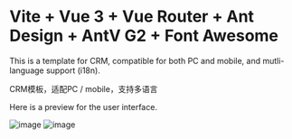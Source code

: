 # Vite + Vue 3 + Vue Router + Ant Design + AntV G2 + Font Awesome

This is a template for CRM, compatible for both PC and mobile, and mutli-language support (i18n).

CRM模板，适配PC / mobile，支持多语言

Here is a preview for the user interface.

![image](https://user-images.githubusercontent.com/67962064/173518839-621033c2-a5e7-4817-940d-94289ffbf761.png)  ![image](https://user-images.githubusercontent.com/67962064/173517842-837aba9c-f15b-4a2f-9b8b-f314d45bf049.png)
 
